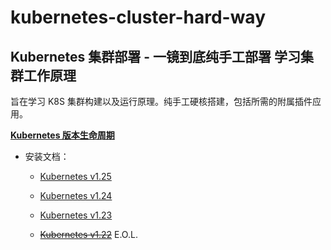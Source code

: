 # kubernetes-cluster-hard-way

## Kubernetes 集群部署 - 一镜到底纯手工部署 学习集群工作原理

旨在学习 K8S 集群构建以及运行原理。纯手工硬核搭建，包括所需的附属插件应用。

[**Kubernetes 版本生命周期**](https://endoflife.date/kubernetes)

* 安装文档：
  * [Kubernetes v1.25](https://github.com/leonanu/kubernetes-cluster-hard-way/blob/main/v1.25.md)

  * [Kubernetes v1.24](https://github.com/leonanu/kubernetes-cluster-hard-way/blob/main/v1.24.md)

  * [Kubernetes v1.23](https://github.com/leonanu/kubernetes-cluster-hard-way/blob/main/v1.23.md)

  * ~~[Kubernetes v1.22](https://github.com/leonanu/kubernetes-cluster-hard-way/blob/main/v1.22.md)~~ E.O.L.

